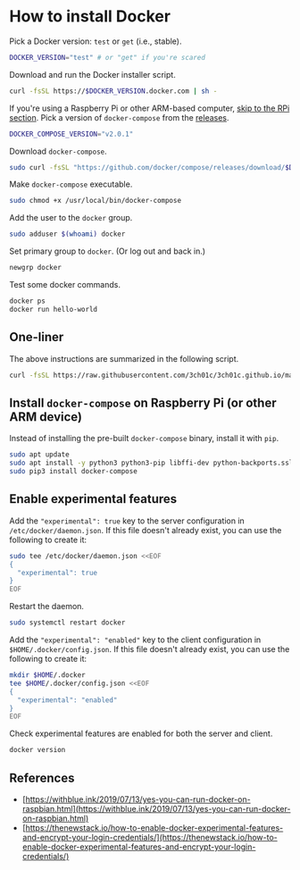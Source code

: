 # How to install Docker

Pick a Docker version: `test` or `get` (i.e., stable).

```sh
DOCKER_VERSION="test" # or "get" if you're scared
```

Download and run the Docker installer script.

```sh
curl -fsSL https://$DOCKER_VERSION.docker.com | sh -
```

If you're using a Raspberry Pi or other ARM-based computer, [skip to the RPi section](#rpi). Pick a version of `docker-compose` from the [releases](https://github.com/docker/compose/releases).

```sh
DOCKER_COMPOSE_VERSION="v2.0.1"
```

Download `docker-compose`.

```sh
sudo curl -fsSL "https://github.com/docker/compose/releases/download/$DOCKER_COMPOSE_VERSION/docker-compose-$(uname -s)-$(uname -m)" -o /usr/local/bin/docker-compose
```

Make `docker-compose` executable.

```sh
sudo chmod +x /usr/local/bin/docker-compose
```

Add the user to the `docker` group.

```sh
sudo adduser $(whoami) docker
```

Set primary group to `docker`. (Or log out and back in.)

```sh
newgrp docker
```

Test some docker commands.

```sh
docker ps
docker run hello-world
```

## One-liner

The above instructions are summarized in the following script.

```sh
curl -fsSL https://raw.githubusercontent.com/3ch01c/3ch01c.github.io/master/sh/install_docker.sh | sh -
```

<a name="rpi"></a>
## Install `docker-compose` on Raspberry Pi (or other ARM device)

Instead of installing the pre-built `docker-compose` binary, install it with `pip`.

```sh
sudo apt update
sudo apt install -y python3 python3-pip libffi-dev python-backports.ssl-match-hostname
sudo pip3 install docker-compose
```

## Enable experimental features

Add the `"experimental": true` key to the server configuration in `/etc/docker/daemon.json`. If this file doesn't already exist, you can use the following to create it:

```sh
sudo tee /etc/docker/daemon.json <<EOF
{
  "experimental": true
}
EOF
```

Restart the daemon.

```sh
sudo systemctl restart docker
```

Add the `"experimental": "enabled"` key to the client configuration in `$HOME/.docker/config.json`. If this file doesn't already exist, you can use the following to create it:

```sh
mkdir $HOME/.docker
tee $HOME/.docker/config.json <<EOF
{
  "experimental": "enabled"
}
EOF
```

Check experimental features are enabled for both the server and client.

```sh
docker version
```

## References

* [https://withblue.ink/2019/07/13/yes-you-can-run-docker-on-raspbian.html](https://withblue.ink/2019/07/13/yes-you-can-run-docker-on-raspbian.html)
* [https://thenewstack.io/how-to-enable-docker-experimental-features-and-encrypt-your-login-credentials/](https://thenewstack.io/how-to-enable-docker-experimental-features-and-encrypt-your-login-credentials/)
